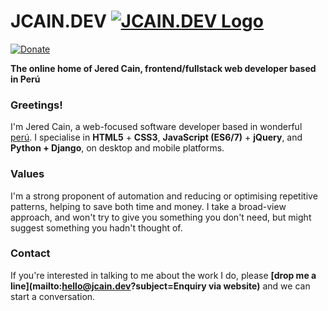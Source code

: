 # JCAIN.DEV [![JCAIN.DEV Logo](https://cdn.pixabay.com/photo/2017/04/02/23/24/machu-picchu-2197157_960_720.jpg)](http://jcain.dev)

[![Donate](https://img.shields.io/badge/Donate-for_registrar_fees-blue.svg?style=flat-square&logo=paypal)](https://www.paypal.com/)

**The online home of Jered Cain, frontend/fullstack web developer based in Perú**

### Greetings!
I'm Jered Cain, a web-focused software developer based in wonderful [perú](https://en.wikipedia.org/wiki/Peru). I specialise in **HTML5** + **CSS3**, **JavaScript (ES6/7)** + **jQuery**, and **Python + Django**, on desktop and mobile platforms.

### Values
I'm a strong proponent of automation and reducing or optimising repetitive patterns, helping to save both time and money. I take a broad-view approach, and won't try to give you something you don't need, but might suggest something you hadn't thought of.
 

### Contact
If you're interested in talking to me about the work I do, please **[drop me a line](mailto:hello@jcain.dev?subject=Enquiry via website)** and we can start a conversation.
